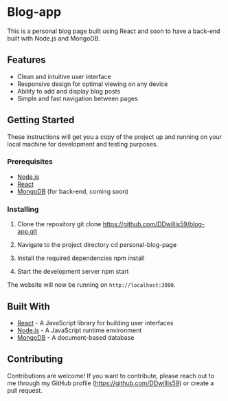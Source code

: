 # Blog-app

This is a personal blog page built using React and soon to have a back-end built with Node.js and MongoDB. 

## Features

- Clean and intuitive user interface
- Responsive design for optimal viewing on any device
- Ability to add and display blog posts
- Simple and fast navigation between pages

## Getting Started

These instructions will get you a copy of the project up and running on your local machine for development and testing purposes.

### Prerequisites

- [Node.js](https://nodejs.org/)
- [React](https://reactjs.org/)
- [MongoDB](https://www.mongodb.com/) (for back-end, coming soon)

### Installing

1. Clone the repository
git clone https://github.com/DDwillis59/blog-app.git

2. Navigate to the project directory
cd personal-blog-page


3. Install the required dependencies
npm install


4. Start the development server
npm start

The website will now be running on `http://localhost:3000`.

## Built With

- [React](https://reactjs.org/) - A JavaScript library for building user interfaces
- [Node.js](https://nodejs.org/) - A JavaScript runtime environment
- [MongoDB](https://www.mongodb.com/) - A document-based database

## Contributing

Contributions are welcome! If you want to contribute, please reach out to me through my GitHub profile (https://github.com/DDwillis59) or create a pull request.



